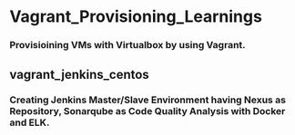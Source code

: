 # Vagrant_Provisioning_Learnings
### Provisioining VMs with Virtualbox by using Vagrant.


## vagrant_jenkins_centos

### Creating Jenkins Master/Slave Environment having Nexus as Repository, Sonarqube as Code Quality Analysis with Docker and ELK.
